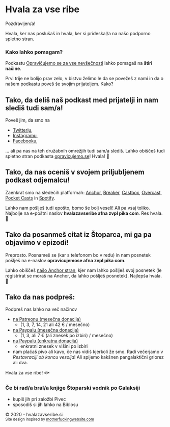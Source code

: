 # Hvala za vse ribe

Pozdravljen/a!

Hvala, ker nas poslušaš in hvala, ker si prideskal/a na našo podporno spletno stran. 

### Kako lahko pomagam?

Podkastu [Opravičujemo se za vse nevšečnosti](https://anchor.fm/opravicujemose) lahko pomagaš na **štiri načine**.

Prvi trije ne bolijo prav zelo, v bistvu želimo le da se povežeš z nami in da o našem podkastu poveš še svojim prijateljem. Kako?

## Tako, da deliš naš podkast med prijatelji in nam slediš tudi sam/a!

Poveš jim, da smo na
- [Twitterju](https://twitter.com/opravicujemose),
- [Instagramu](https://instagram.com/opravicujemose),
- [Facebooku](https://www.facebook.com/opravicujemose),

... ali pa nas na teh družabnih omrežjih tudi sam/a slediš. Lahko obiščeš tudi spletno stran podkasta [opravicujemo.se](http://opravicujemo.se)! Hvala! 🙏

## Tako, da nas oceniš v svojem priljubljenem podkast odjemalcu!

Zaenkrat smo na sledečih platformah: [Anchor](https://anchor.fm/opravicujemose), [Breaker](https://www.breaker.audio/opravicujemo-se-za-vse-nevsecnosti), [Castbox](https://castbox.fm/channel/id2911541), [Overcast](https://overcast.fm/p1800312-cfXucP), [Pocket Casts](https://pca.st/zqlh1e4s) in [Spotify](https://open.spotify.com/show/6bYBLlFmu4lXZMuyzk9LOK?si=AZb30K9XQlO6QhsroUELFw).

Lahko nam pošlješ tudi epošto, bomo še bolj veseli! Ali pa vsaj toliko. Najbolje na e-poštni naslov **hvalazavseribe afna zvpl pika com**. Res hvala. 🙏

## Tako da posanmeš citat iz Štoparca, mi ga pa objavimo v epizodi!

Preprosto. Posnameš se (kar s telefonom bo v redu) in nam posnetek pošlješ na e-naslov **opravicujemose afna zvpl pika com**.

Lahko obiščeš [našo Anchor stran](), kjer nam lahko pošlješ svoj posnetek (le registrirat se moraš na Anchor, da lahko pošlješ posnetek). Najlepša hvala. 🙏

## Tako da nas podpreš:

Podpreš nas lahko na več načinov
- [na Patreonu (mesečna donacija)](https://www.patreon.com/opravicujemose)
	- (1, 3, 7, 14, 21 ali 42 € / mesečno)
- [na Paypalu (mesečna donacija)](https://www.paypal.com/cgi-bin/webscr?cmd=_s-xclick&hosted_button_id=NQ7EA2VV6LNWA&source=url)
	- (1, 3, ali 7 € (ali znesek po izbiri) / mesečno)
- [na Paypalu (enkratna donacija)](https://www.paypal.com/cgi-bin/webscr?cmd=_s-xclick&hosted_button_id=BY6KSC9SGDGQA&source=url)
	- enkratni znesek v višini po izbiri 
- nam plačaš pivo ali kavo, če nas vidiš kjerkoli že smo. Radi večerjamo v _Restavraciji ob koncu vesolja_! Ali spijemo kakšnen pangalaktični grlorez ali dva.

Hvala za vse ribe! 🐟

### Če bi rad/a bral/a knjige Štoparski vodnik po Galaksiji

- kupiš jih pri založbi Pivec
- sposodiš si jih lahko na Biblosu

&copy; 2020 - hvalazavseribe.si <br />
<small>Site design inspired by [motherfuckingwebsite.com](http://motherfuckingwebsite.com)</small>